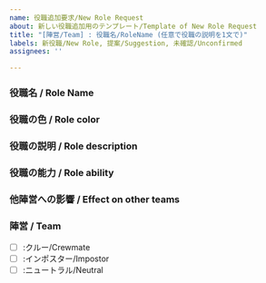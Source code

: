```yaml
---
name: 役職追加要求/New Role Request
about: 新しい役職追加用のテンプレート/Template of New Role Request
title: "[陣営/Team] : 役職名/RoleName (任意で役職の説明を1文で)"
labels: 新役職/New Role, 提案/Suggestion, 未確認/Unconfirmed
assignees: ''

---
```



### 役職名 / Role Name

### 役職の色 / Role color

### 役職の説明 / Role description

### 役職の能力 / Role ability
<!-- 第三陣営以外は能力に関しての説明だけではなく、その能力の発動コストやリスク等も記載して下さい / Except for the third team, please include not only a description of the ability, but also the cost and risk of activating that ability. -->


### 他陣営への影響 / Effect on other teams


### 陣営 / Team
<!--
陣営の所に x をつけて下さい
例：クルー役職
- [x] :クルー/Crewmate
- [ ] :インポスター/Impostor
- [ ] :ニュートラル/Neutral
 -->
- [ ] :クルー/Crewmate
- [ ] :インポスター/Impostor
- [ ] :ニュートラル/Neutral
